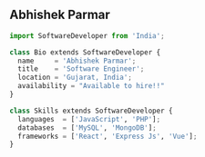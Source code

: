 ## Abhishek Parmar

```python
import SoftwareDeveloper from 'India';

class Bio extends SoftwareDeveloper {
  name     = 'Abhishek Parmar';
  title    = 'Software Engineer';
  location = 'Gujarat, India';
  availability = "Available to hire!!"
}

class Skills extends SoftwareDeveloper {
  languages  = ['JavaScript', 'PHP'];
  databases  = ['MySQL', 'MongoDB'];
  frameworks = ['React', 'Express Js', 'Vue'];
}

```
<!---
abhishekparmar1994/abhishekparmar1994 is a ✨ special ✨ repository because its `README.md` (this file) appears on your GitHub profile.
You can click the Preview link to take a look at your changes.
--->
